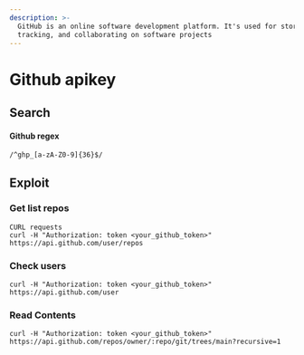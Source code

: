 ```yaml
---
description: >-
  GitHub is an online software development platform. It's used for storing,
  tracking, and collaborating on software projects
---
```


# Github apikey

## Search

#### Github regex

```
/^ghp_[a-zA-Z0-9]{36}$/
```

## Exploit

### Get list repos

```
CURL requests
curl -H "Authorization: token <your_github_token>" https://api.github.com/user/repos
```

### Check users

```
curl -H "Authorization: token <your_github_token>" https://api.github.com/user
```

### Read Contents

```
curl -H "Authorization: token <your_github_token>" https://api.github.com/repos/owner/:repo/git/trees/main?recursive=1
```
